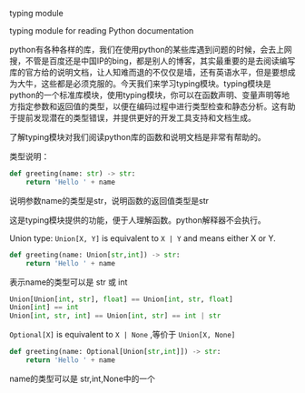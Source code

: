 typing module

typing module for reading Python documentation

python有各种各样的库，我们在使用python的某些库遇到问题的时候，会去上网搜，不管是百度还是中国IP的bing，都是别人的博客，其实最重要的是去阅读编写库的官方给的说明文档，让人知难而退的不仅仅是墙，还有英语水平，但是要想成为大牛，这些都是必须克服的。今天我们来学习typing模块。typing模块是python的一个标准库模块，使用typing模块，你可以在函数声明、变量声明等地方指定参数和返回值的类型，以便在编码过程中进行类型检查和静态分析。这有助于提前发现潜在的类型错误，并提供更好的开发工具支持和文档生成。

了解typing模块对我们阅读python库的函数和说明文档是非常有帮助的。



类型说明：

```python
def greeting(name: str) -> str:  
    return 'Hello ' + name
```

说明参数name的类型是str，说明函数的返回值类型是str

这是typing模块提供的功能，便于人理解函数。python解释器不会执行。



Union type: `Union[X, Y]` is equivalent to `X | Y` and means either X or Y.

```python
def greeting(name: Union[str,int]) -> str:  
    return 'Hello ' + name
```

 表示name的类型可以是 str 或 int

```python
Union[Union[int, str], float] == Union[int, str, float]
Union[int] == int
Union[int, str, int] == Union[int, str] == int | str
```



`Optional[X]` is equivalent to `X | None` ,等价于 `Union[X, None]`

```python
def greeting(name: Optional[Union[str,int]]) -> str:  
    return 'Hello ' + name
```

name的类型可以是 str,int,None中的一个





